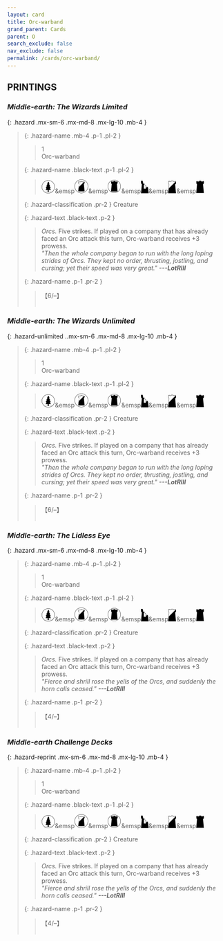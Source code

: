```yaml
---
layout: card
title: Orc-warband
grand_parent: Cards
parent: O
search_exclude: false
nav_exclude: false
permalink: /cards/orc-warband/
---
```


## PRINTINGS


### _Middle-earth: The Wizards Limited_

{: .hazard .mx-sm-6 .mx-md-8 .mx-lg-10 .mb-4 }
> {: .hazard-name .mb-4 .p-1 .pl-2 }
> > <div class="hazard-mp">1</div>
> > <div class="card-name">Orc-warband</div>
>
> {: .hazard-name .black-text .p-1 .pl-2 }
> > ![](/assets/images/wilderness.svg)&emsp![](/assets/images/shadow-land.svg)&emsp![](/assets/images/dark-domain.svg)&emsp![](/assets/images/ruinlair.svg)&emsp![](/assets/images/shadow-hold.svg)&emsp![](/assets/images/dark-hold.svg)
>
> {: .hazard-classification .pr-2 }
> Creature
>
> {: .hazard-text .black-text .p-2 }
> > _Orcs._ Five strikes. If played on a company that has already faced an Orc attack this turn, Orc-warband receives +3 prowess. <br>_"Then the whole company began to run with the long loping strides of _Orcs._ They kept no order, thrusting, jostling, and cursing; yet their speed was very great."_ ***---&#65279;LotRIII*** 
>
> {: .hazard-name .p-1 .pr-2 }
> > <div class="card-shield">【6/&ndash;】</div>
> > <div class="card-corruption">&nbsp;</div>

### _Middle-earth: The Wizards Unlimited_

{: .hazard-unlimited ..mx-sm-6 .mx-md-8 .mx-lg-10 .mb-4 }
> {: .hazard-name .mb-4 .p-1 .pl-2 }
> > <div class="hazard-mp">1</div>
> > <div class="card-name">Orc-warband</div>
>
> {: .hazard-name .black-text .p-1 .pl-2 }
> > ![](/assets/images/wilderness.svg)&emsp![](/assets/images/shadow-land.svg)&emsp![](/assets/images/dark-domain.svg)&emsp![](/assets/images/ruinlair.svg)&emsp![](/assets/images/shadow-hold.svg)&emsp![](/assets/images/dark-hold.svg)
>
> {: .hazard-classification .pr-2 }
> Creature
>
> {: .hazard-text .black-text .p-2 }
> > _Orcs._ Five strikes. If played on a company that has already faced an Orc attack this turn, Orc-warband receives +3 prowess. <br>_"Then the whole company began to run with the long loping strides of _Orcs._ They kept no order, thrusting, jostling, and cursing; yet their speed was very great."_ ***---&#65279;LotRIII*** 
>
> {: .hazard-name .p-1 .pr-2 }
> > <div class="card-shield">【6/&ndash;】</div>
> > <div class="card-corruption-white">&nbsp;</div>

### _Middle-earth: The Lidless Eye_

{: .hazard .mx-sm-6 .mx-md-8 .mx-lg-10 .mb-4 }
> {: .hazard-name .mb-4 .p-1 .pl-2 }
> > <div class="hazard-mp">1</div>
> > <div class="card-name">Orc-warband</div>
>
> {: .hazard-name .black-text .p-1 .pl-2 }
> > ![](/assets/images/wilderness.svg)&emsp![](/assets/images/shadow-land.svg)&emsp![](/assets/images/dark-domain.svg)&emsp![](/assets/images/ruinlair.svg)&emsp![](/assets/images/shadow-hold.svg)&emsp![](/assets/images/dark-hold.svg)
>
> {: .hazard-classification .pr-2 }
> Creature
>
> {: .hazard-text .black-text .p-2 }
> > _Orcs._ Five strikes. If played on a company that has already faced an Orc attack this turn, Orc-warband receives +3 prowess. <br>_"Fierce and shrill rose the yells of the Orcs, and suddenly the horn calls ceased."_ ***---&#65279;LotRIII*** 
>
> {: .hazard-name .p-1 .pr-2 }
> > <div class="card-shield">【4/&ndash;】</div>
> > <div class="card-corruption">&nbsp;</div>

### _Middle-earth Challenge Decks_

{: .hazard-reprint .mx-sm-6 .mx-md-8 .mx-lg-10 .mb-4 }
> {: .hazard-name .mb-4 .p-1 .pl-2 }
> > <div class="hazard-mp">1</div>
> > <div class="card-name">Orc-warband</div>
>
> {: .hazard-name .black-text .p-1 .pl-2 }
> > ![](/assets/images/wilderness.svg)&emsp![](/assets/images/shadow-land.svg)&emsp![](/assets/images/dark-domain.svg)&emsp![](/assets/images/ruinlair.svg)&emsp![](/assets/images/shadow-hold.svg)&emsp![](/assets/images/dark-hold.svg)
>
> {: .hazard-classification .pr-2 }
> Creature
>
> {: .hazard-text .black-text .p-2 }
> > _Orcs._ Five strikes. If played on a company that has already faced an Orc attack this turn, Orc-warband receives +3 prowess. <br>_"Fierce and shrill rose the yells of the Orcs, and suddenly the horn calls ceased."_ ***---&#65279;LotRIII*** 
>
> {: .hazard-name .p-1 .pr-2 }
> > <div class="card-shield">【4/&ndash;】</div>
> > <div class="card-corruption-white">&nbsp;</div>
